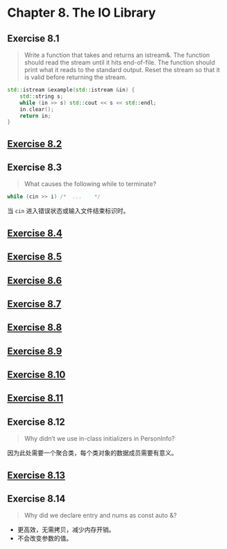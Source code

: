 # Chapter 8. The IO Library

## Exercise 8.1

>Write a function that takes and returns an istream&. The function should read the stream until it hits end-of-file. The function should print what it reads to the standard output. Reset the stream so that it is valid before returning the stream.

```cpp
std::istream &example(std::istream &in) {
    std::string s;
    while (in >> s) std::cout << s << std::endl;
    in.clear();
    return in;
}
```

## [Exercise 8.2](ex8_02.cpp)

## Exercise 8.3

>What causes the following while to terminate?

```cpp
while (cin >> i) /*  ...    */
```

当 `cin` 进入错误状态或输入文件结束标识时。

## [Exercise 8.4](ex8_04.cpp)

## [Exercise 8.5](ex8_05.cpp)

## [Exercise 8.6](ex8_06.cpp)

## [Exercise 8.7](ex8_07.cpp)

## [Exercise 8.8](ex8_08.cpp)

## [Exercise 8.9](ex8_09.cpp)

## [Exercise 8.10](ex8_10.cpp)

## [Exercise 8.11](ex8_11.cpp)

## Exercise 8.12

>Why didn’t we use in-class initializers in PersonInfo?

因为此处需要一个聚合类，每个类对象的数据成员需要有意义。

## [Exercise 8.13](ex8_13.cpp)

## Exercise 8.14

>Why did we declare entry and nums as const auto &?

- 更高效，无需拷贝，减少内存开销。
- 不会改变参数的值。
